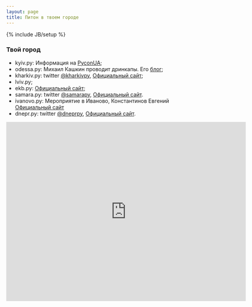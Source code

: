 ```yaml
---
layout: page
title: Питон в твоем городе
---
```

{% include JB/setup %}

### Твой город

 * kyiv.py: Информация на [PyconUA](http://ua.pycon.org);
 * odessa.py: Михаил Кашкин проводит дринкапы. Его [блог](http://www.vurt.ru/);
 * kharkiv.py: twitter [@kharkivpy](https://twitter.com/kharkivpy), [Официальный сайт](http://kharkivpy.org.ua/);
 * lviv.py;
 * ekb.py: [Официальный сайт](http://ekbpy.ru/);
 * samara.py: twitter [@samarapy](https://twitter.com/SamaraPy), [Официальный сайт](http://samarapy.ru).
 * ivanovo.py: Мероприятие в Иваново, Константинов Евгений [Официальный сайт](http://pycon.konstructor.pro)
 * dnepr.py: twitter [@dneprpy](https://twitter.com/DneprPy), [Официальный сайт](http://dneprpy.org.ua).

<iframe
  width="640" height="480" frameborder="0" scrolling="no" marginheight="0" marginwidth="0"
  src="http://maps.google.ru/maps/ms?msa=0&amp;msid=209932790603589637954.0004b8e9b56a324fd4508&amp;ie=UTF8&amp;t=p&amp;ll=53.592505,42.363281&amp;spn=25.19479,56.162109&amp;z=4&amp;output=embed">
</iframe>
